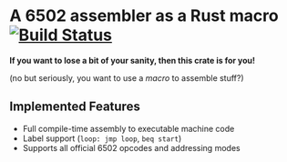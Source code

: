 # A 6502 assembler as a Rust macro [![Build Status](https://travis-ci.org/jonas-schievink/rustasm6502.svg?branch=master)](https://travis-ci.org/jonas-schievink/rustasm6502)

**If you want to lose a bit of your sanity, then this crate is for you!**

(no but seriously, you want to use a *macro* to assemble stuff?)

## Implemented Features

* Full compile-time assembly to executable machine code
* Label support (`loop: jmp loop`, `beq start`)
* Supports all official 6502 opcodes and addressing modes
